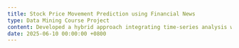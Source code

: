 ```yaml
---
title: Stock Price Movement Prediction using Financial News
type: Data Mining Course Project
content: Developed a hybrid approach integrating time-series analysis with text mining techniques to forecast stock price trends. Leveraged sentiment analysis methods such as VADER and FinBERT to extract features from financial news and incorporated them into predictive models.
date: 2025-06-10 00:00:00 +0800
---
```

